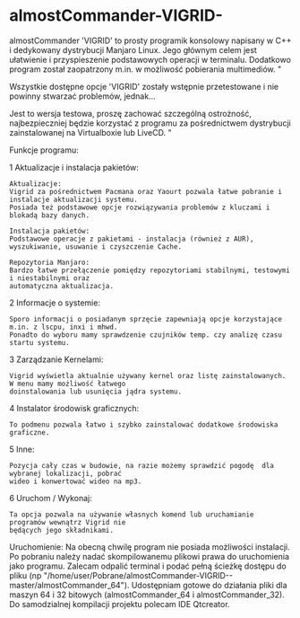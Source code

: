 # almostCommander-VIGRID-
almostCommander 'VIGRID' to prosty programik konsolowy napisany w C++ i dedykowany dystrybucji Manjaro Linux.
Jego głównym celem jest ułatwienie i przyspieszenie podstawowych operacji w terminalu.
Dodatkowo program został zaopatrzony m.in. w możliwość pobierania multimediów. "

Wszystkie dostępne opcje 'VIGRID' zostały wstępnie przetestowane i nie powinny stwarzać problemów, jednak...

Jest to wersja testowa, proszę zachować szczególną ostrożność, najbezpieczniej będzie korzystać z programu 
za pośrednictwem dystrybucji zainstalowanej na Virtualboxie lub LiveCD. "

Funkcje programu:

1 Aktualizacje i instalacja pakietów:

	Aktualizacje:
	Vigrid za pośrednictwem Pacmana oraz Yaourt pozwala łatwe pobranie i instalacje aktualizacji systemu.
	Posiada też podstawowe opcje rozwiązywania problemów z kluczami i blokadą bazy danych.

	Instalacja pakietów:
	Podstawowe operacje z pakietami - instalacja (również z AUR), wyszukiwanie, usuwanie i czyszczenie Cache.

	Repozytoria Manjaro:
	Bardzo łatwe przełączenie pomiędzy repozytoriami stabilnymi, testowymi i niestabilnymi oraz
	automatyczna aktualizacja.

2 Informacje o systemie:

	Sporo informacji o posiadanym sprzęcie zapewniają opcje korzystające m.in. z lscpu, inxi i mhwd.
	Ponadto do wyboru mamy sprawdzenie czujników temp. czy analizę czasu startu systemu.

3 Zarządzanie Kernelami:

	Vigrid wyświetla aktualnie używany kernel oraz listę zainstalowanych. W menu mamy możliwość łatwego 
	doinstalowania lub usunięcia jądra systemu.

4 Instalator środowisk graficznych:

	To podmenu pozwala łatwo i szybko zainstalować dodatkowe środowiska graficzne.

5 Inne:

	Pozycja cały czas w budowie, na razie możemy sprawdzić pogodę  dla wybranej lokalizacji, pobrać
	wideo i konwertować wideo na mp3.

6 Uruchom / Wykonaj:

	Ta opcja pozwala na używanie własnych komend lub uruchamianie programów wewnątrz Vigrid nie 
	będących jego składnikami.

Uruchomienie:
Na obecną chwilę program nie posiada możliwości instalacji. Po pobraniu należy nadać skompilowanemu plikowi prawa do uruchomienia jako programu. Zalecam odpalić terminal i podać pełną ścieżkę dostępu do pliku (np "/home/user/Pobrane/almostCommander-VIGRID--master/almostCommander_64"). Udostępniam gotowe do działania pliki dla maszyn 64 i 32 bitowych (almostCommander_64 i almostCommander_32). Do samodzialnej kompilacji projektu polecam IDE Qtcreator.
